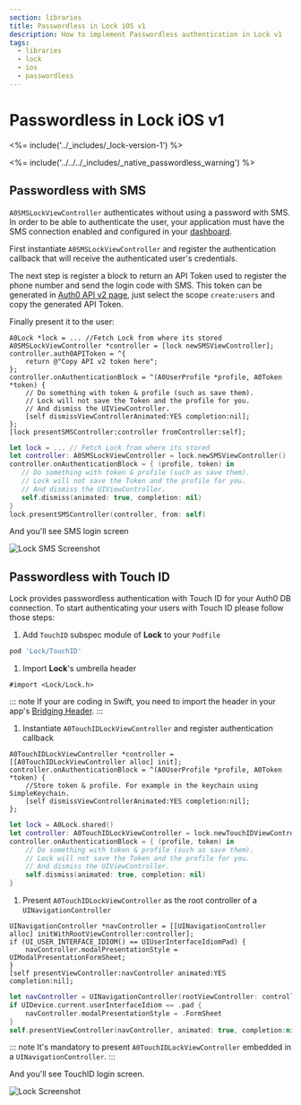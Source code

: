 ```yaml
---
section: libraries
title: Passwordless in Lock iOS v1
description: How to implement Passwordless authentication in Lock v1
tags:
  - libraries
  - lock
  - ios
  - passwordless
---
```

# Passwordless in Lock iOS v1

<%= include('../_includes/_lock-version-1') %>

<%= include('../../../_includes/_native_passwordless_warning') %>

## Passwordless with SMS

`A0SMSLockViewController` authenticates without using a password with SMS. In order to be able to authenticate the user, your application must have the SMS connection enabled and configured in your [dashboard](${manage_url}/#/connections/passwordless).

First instantiate `A0SMSLockViewController` and register the authentication callback that will receive the authenticated user's credentials.

The next step is register a block to return an API Token used to register the  phone number and send the login code with SMS. This token can be generated in  [Auth0 API v2 page](/api/v2), just select the scope `create:users` and copy the generated API Token.

Finally present it to the user:
```objc
A0Lock *lock = ... //Fetch Lock from where its stored
A0SMSLockViewController *controller = [lock newSMSViewController];
controller.auth0APIToken = ^{
    return @"Copy API v2 token here";
};
controller.onAuthenticationBlock = ^(A0UserProfile *profile, A0Token *token) {
    // Do something with token & profile (such as save them).
    // Lock will not save the Token and the profile for you.
    // And dismiss the UIViewController.
    [self dismissViewControllerAnimated:YES completion:nil];
};
[lock presentSMSController:controller fromController:self];
```

```swift
let lock = ... // Fetch Lock from where its stored
let controller: A0SMSLockViewController = lock.newSMSViewController()
controller.onAuthenticationBlock = { (profile, token) in
   // Do something with token & profile (such as save them).
   // Lock will not save the Token and the profile for you.
   // And dismiss the UIViewController.
   self.dismiss(animated: true, completion: nil)
}
lock.presentSMSController(controller, from: self)
```
And you'll see SMS login screen

![Lock SMS Screenshot](/media/articles/libraries/lock-ios/Lock-SMS-Screenshot.png)

## Passwordless with Touch ID

Lock provides passwordless authentication with Touch ID for your Auth0 DB connection. To start authenticating your users with Touch ID please follow those steps:

1. Add `TouchID` subspec module of **Lock** to your `Podfile`
  ```ruby
  pod 'Lock/TouchID'
  ```

1. Import **Lock**'s umbrella header
  ```objc
  #import <Lock/Lock.h>
  ```
  ::: note
  If your are coding in Swift, you need to import the header in your app's [Bridging Header](https://developer.apple.com/library/ios/documentation/swift/conceptual/buildingcocoaapps/MixandMatch.html).
  :::

1. Instantiate `A0TouchIDLockViewController` and register authentication callback
  ```objc
  A0TouchIDLockViewController *controller = [[A0TouchIDLockViewController alloc] init];
  controller.onAuthenticationBlock = ^(A0UserProfile *profile, A0Token *token) {
      //Store token & profile. For example in the keychain using SimpleKeychain.
      [self dismissViewControllerAnimated:YES completion:nil];
  };
  ```
  ```swift
  let lock = A0Lock.shared()
  let controller: A0TouchIDLockViewController = lock.newTouchIDViewController()
  controller.onAuthenticationBlock = { (profile, token) in
      // Do something with token & profile (such as save them).
      // Lock will not save the Token and the profile for you.
      // And dismiss the UIViewController.
      self.dismiss(animated: true, completion: nil)
  }
  ```

1. Present `A0TouchIDLockViewController` as the root controller of a `UINavigationController`
  ```objc
  UINavigationController *navController = [[UINavigationController alloc] initWithRootViewController:controller];
  if (UI_USER_INTERFACE_IDIOM() == UIUserInterfaceIdiomPad) {
      navController.modalPresentationStyle = UIModalPresentationFormSheet;
  }
  [self presentViewController:navController animated:YES completion:nil];
  ```
  ```swift
  let navController = UINavigationController(rootViewController: controller)
  if UIDevice.current.userInterfaceIdiom == .pad {
      navController.modalPresentationStyle = .FormSheet
  }
  self.presentViewController(navController, animated: true, completion:nil)
  ```
  ::: note
  It's mandatory to present `A0TouchIDLockViewController` embedded in a `UINavigationController`.
  :::

And you'll see TouchID login screen.

![Lock Screenshot](/media/articles/libraries/lock-ios/Lock-TouchID-Screenshot.png)
